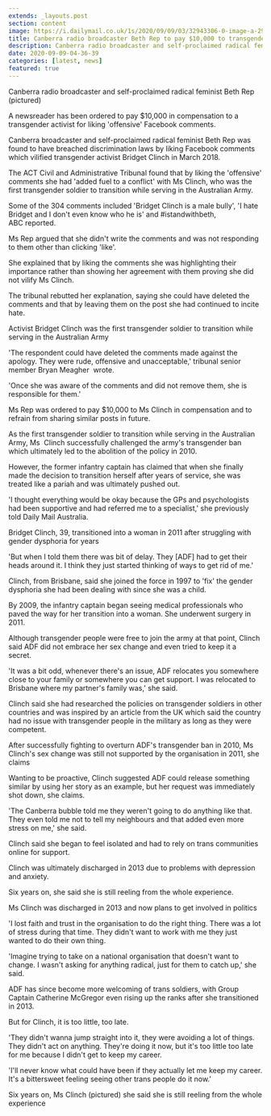 ```yaml
---
extends: _layouts.post
section: content
image: https://i.dailymail.co.uk/1s/2020/09/09/03/32943306-0-image-a-29_1599616928965.jpg 
title: Canberra radio broadcaster Beth Rep to pay $10,000 to transgender activist Bridget Clinch 
description: Canberra radio broadcaster and self-proclaimed radical feminist Beth Rep breached discrimination laws after liking Facebook comments which vilified transgender activist Bridget Clinch. 
date: 2020-09-09-04-36-39 
categories: [latest, news] 
featured: true 
--- 
```

Canberra radio broadcaster and self-proclaimed radical feminist Beth Rep (pictured)

A newsreader has been ordered to pay $10,000 in compensation to a transgender activist for liking 'offensive' Facebook comments. 

Canberra broadcaster and self-proclaimed radical feminist Beth Rep was found to have breached discrimination laws by liking Facebook comments which vilified transgender activist Bridget Clinch in March 2018.

The ACT Civil and Administrative Tribunal found that by liking the 'offensive' comments she had 'added fuel to a conflict' with Ms Clinch, who was the first transgender soldier to transition while serving in the Australian Army.

Some of the 304 comments included 'Bridget Clinch is a male bully', 'I hate Bridget and I don't even know who he is' and #istandwithbeth, ABC reported. 

Ms Rep argued that she didn't write the comments and was not responding to them other than clicking 'like'.

She explained that by liking the comments she was highlighting their importance rather than showing her agreement with them proving she did not vilify Ms Clinch. 

The tribunal rebutted her explanation, saying she could have deleted the comments and that by leaving them on the post she had continued to incite hate. 

Activist Bridget Clinch was the first transgender soldier to transition while serving in the Australian Army

'The respondent could have deleted the comments made against the apology. They were rude, offensive and unacceptable,' tribunal senior member Bryan Meagher  wrote.

'Once she was aware of the comments and did not remove them, she is responsible for them.'

Ms Rep was ordered to pay $10,000 to Ms Clinch in compensation and to refrain from sharing similar posts in future. 

As the first transgender soldier to transition while serving in the Australian Army, Ms  Clinch successfully challenged the army's transgender ban which ultimately led to the abolition of the policy in 2010.

However, the former infantry captain has claimed that when she finally made the decision to transition herself after years of service, she was treated like a pariah and was ultimately pushed out.  

'I thought everything would be okay because the GPs and psychologists had been supportive and had referred me to a specialist,' she previously told Daily Mail Australia. 

Bridget Clinch, 39, transitioned into a woman in 2011 after struggling with gender dysphoria for years 

'But when I told them there was bit of delay. They [ADF] had to get their heads around it. I think they just started thinking of ways to get rid of me.' 

Clinch, from Brisbane, said she joined the force in 1997 to 'fix' the gender dysphoria she had been dealing with since she was a child. 

By 2009, the infantry captain began seeing medical professionals who paved the way for her transition into a woman. She underwent surgery in 2011.  

Although transgender people were free to join the army at that point, Clinch said ADF did not embrace her sex change and even tried to keep it a secret. 

'It was a bit odd, whenever there's an issue, ADF relocates you somewhere close to your family or somewhere you can get support. I was relocated to Brisbane where my partner's family was,' she said.  

Clinch said she had researched the policies on transgender soldiers in other countries and was inspired by an article from the UK which said the country had no issue with transgender people in the military as long as they were competent.   

After successfully fighting to overturn ADF's transgender ban in 2010, Ms Clinch's sex change was still not supported by the organisation in 2011, she claims  

Wanting to be proactive, Clinch suggested ADF could release something similar by using her story as an example, but her request was immediately shot down, she claims. 

'The Canberra bubble told me they weren't going to do anything like that. They even told me not to tell my neighbours and that added even more stress on me,' she said. 

Clinch said she began to feel isolated and had to rely on trans communities online for support.

Clinch was ultimately discharged in 2013 due to problems with depression and anxiety. 

Six years on, she said she is still reeling from the whole experience.

Ms Clinch was discharged in 2013 and now plans to get involved in politics 

'I lost faith and trust in the organisation to do the right thing. There was a lot of stress during that time. They didn't want to work with me they just wanted to do their own thing.

'Imagine trying to take on a national organisation that doesn't want to change. I wasn't asking for anything radical, just for them to catch up,' she said.  

ADF has since become more welcoming of trans soldiers, with Group Captain Catherine McGregor even rising up the ranks after she transitioned in 2013. 

But for Clinch, it is too little, too late.   

'They didn't wanna jump straight into it, they were avoiding a lot of things. They didn't act on anything. They're doing it now, but it's too little too late for me because I didn't get to keep my career. 

'I'll never know what could have been if they actually let me keep my career. It's a bittersweet feeling seeing other trans people do it now.'  

Six years on, Ms Clinch (pictured) she said she is still reeling from the whole experience 

